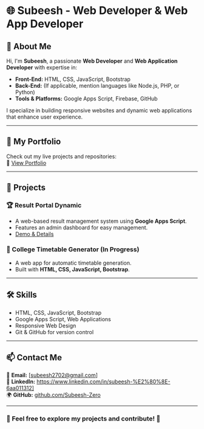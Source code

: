 # 🌐 Subeesh - Web Developer & Web App Developer  

## 👋 About Me  
Hi, I'm **Subeesh**, a passionate **Web Developer** and **Web Application Developer** with expertise in:  
- **Front-End:** HTML, CSS, JavaScript, Bootstrap  
- **Back-End:** (If applicable, mention languages like Node.js, PHP, or Python)  
- **Tools & Platforms:** Google Apps Script, Firebase, GitHub  

I specialize in building responsive websites and dynamic web applications that enhance user experience.  

---

## 📂 My Portfolio  
Check out my live projects and repositories:  
🔗 [View Portfolio](https://subeesh-zero.github.io/Profile/)  

---

## 🚀 Projects  
### 🏆 Result Portal Dynamic  
- A web-based result management system using **Google Apps Script**.  
- Features an admin dashboard for easy management.  
- [Demo & Details](https://subeesh-zero.github.io/store/)  

### 📅 College Timetable Generator (In Progress)  
- A web app for automatic timetable generation.  
- Built with **HTML, CSS, JavaScript, Bootstrap**.  

---

## 🛠️ Skills  
- HTML, CSS, JavaScript, Bootstrap  
- Google Apps Script, Web Applications  
- Responsive Web Design  
- Git & GitHub for version control  

---

## 📫 Contact Me  
📩 **Email:** [subeesh2702@gmail.com]  
🔗 **LinkedIn:** https://www.linkedin.com/in/subeesh-%E2%80%8E-6aa011312]  
🌍 **GitHub:** [github.com/Subeesh-Zero](https://github.com/Subeesh-Zero)  

---

### 📌 Feel free to explore my projects and contribute! 🚀  
